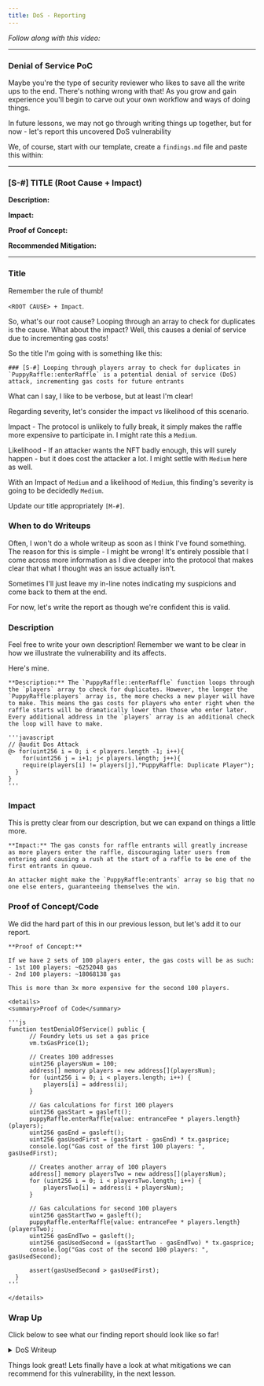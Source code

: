 ```yaml
---
title: DoS - Reporting
---
```


_Follow along with this video:_

---

### Denial of Service PoC

Maybe you're the type of security reviewer who likes to save all the write ups to the end. There's nothing wrong with that! As you grow and gain experience you'll begin to carve out your own workflow and ways of doing things.

In future lessons, we may not go through writing things up together, but for now - let's report this uncovered DoS vulnerability

We, of course, start with our template, create a `findings.md` file and paste this within:

---

### [S-#] TITLE (Root Cause + Impact)

**Description:**

**Impact:**

**Proof of Concept:**

**Recommended Mitigation:**

---

### Title

Remember the rule of thumb!

`<ROOT CAUSE> + Impact`.

So, what's our root cause? Looping through an array to check for duplicates is the cause. What about the impact? Well, this causes a denial of service due to incrementing gas costs!

So the title I'm going with is something like this:

```
### [S-#] Looping through players array to check for duplicates in `PuppyRaffle::enterRaffle` is a potential denial of service (DoS) attack, incrementing gas costs for future entrants
```

What can I say, I like to be verbose, but at least I'm clear!

Regarding severity, let's consider the impact vs likelihood of this scenario.

Impact - The protocol is unlikely to fully break, it simply makes the raffle more expensive to participate in. I might rate this a `Medium`.

Likelihood - If an attacker wants the NFT badly enough, this will surely happen - but it does cost the attacker a lot. I might settle with `Medium` here as well.

With an Impact of `Medium` and a likelihood of `Medium`, this finding's severity is going to be decidedly `Medium`.

Update our title appropriately `[M-#]`.

### When to do Writeups

Often, I won't do a whole writeup as soon as I think I've found something. The reason for this is simple - I might be wrong! It's entirely possible that I come across more information as I dive deeper into the protocol that makes clear that what I thought was an issue actually isn't.

Sometimes I'll just leave my in-line notes indicating my suspicions and come back to them at the end.

For now, let's write the report as though we're confident this is valid.

### Description

Feel free to write your own description! Remember we want to be clear in how we illustrate the vulnerability and its affects.

Here's mine.

```
**Description:** The `PuppyRaffle::enterRaffle` function loops through the `players` array to check for duplicates. However, the longer the `PuppyRaffle:players` array is, the more checks a new player will have to make. This means the gas costs for players who enter right when the raffle starts will be dramatically lower than those who enter later. Every additional address in the `players` array is an additional check the loop will have to make.

'''javascript
// @audit Dos Attack
@> for(uint256 i = 0; i < players.length -1; i++){
    for(uint256 j = i+1; j< players.length; j++){
    require(players[i] != players[j],"PuppyRaffle: Duplicate Player");
  }
}
'''
```

### Impact

This is pretty clear from our description, but we can expand on things a little more.

```
**Impact:** The gas consts for raffle entrants will greatly increase as more players enter the raffle, discouraging later users from entering and causing a rush at the start of a raffle to be one of the first entrants in queue.

An attacker might make the `PuppyRaffle:entrants` array so big that no one else enters, guaranteeing themselves the win.
```

### Proof of Concept/Code

We did the hard part of this in our previous lesson, but let's add it to our report.

```
**Proof of Concept:**

If we have 2 sets of 100 players enter, the gas costs will be as such:
- 1st 100 players: ~6252048 gas
- 2nd 100 players: ~18068138 gas

This is more than 3x more expensive for the second 100 players.

<details>
<summary>Proof of Code</summary>

'''js
function testDenialOfService() public {
      // Foundry lets us set a gas price
      vm.txGasPrice(1);

      // Creates 100 addresses
      uint256 playersNum = 100;
      address[] memory players = new address[](playersNum);
      for (uint256 i = 0; i < players.length; i++) {
          players[i] = address(i);
      }

      // Gas calculations for first 100 players
      uint256 gasStart = gasleft();
      puppyRaffle.enterRaffle{value: entranceFee * players.length}(players);
      uint256 gasEnd = gasleft();
      uint256 gasUsedFirst = (gasStart - gasEnd) * tx.gasprice;
      console.log("Gas cost of the first 100 players: ", gasUsedFirst);

      // Creates another array of 100 players
      address[] memory playersTwo = new address[](playersNum);
      for (uint256 i = 0; i < playersTwo.length; i++) {
          playersTwo[i] = address(i + playersNum);
      }

      // Gas calculations for second 100 players
      uint256 gasStartTwo = gasleft();
      puppyRaffle.enterRaffle{value: entranceFee * players.length}(playersTwo);
      uint256 gasEndTwo = gasleft();
      uint256 gasUsedSecond = (gasStartTwo - gasEndTwo) * tx.gasprice;
      console.log("Gas cost of the second 100 players: ", gasUsedSecond);

      assert(gasUsedSecond > gasUsedFirst);
  }
'''

</details>
```

### Wrap Up

Click below to see what our finding report should look like so far!

<details>
<Summary>DoS Writeup</summary>

### [M-#] Looping through players array to check for duplicates in `PuppyRaffle::enterRaffle` is a potential denial of service (DoS) attack, incrementing gas costs for future entrants

**Description:** The `PuppyRaffle::enterRaffle` function loops through the `players` array to check for duplicates. However, the longer the `PuppyRaffle:players` array is, the more checks a new player will have to make. This means the gas costs for players who enter right when the raffle starts will be dramatically lower than those who enter later. Every additional address in the `players` array is an additional check the loop will have to make.

```javascript
// @audit Dos Attack
@> for(uint256 i = 0; i < players.length -1; i++){
    for(uint256 j = i+1; j< players.length; j++){
    require(players[i] != players[j],"PuppyRaffle: Duplicate Player");
  }
}
```

**Impact:** The gas consts for raffle entrants will greatly increase as more players enter the raffle, discouraging later users from entering and causing a rush at the start of a raffle to be one of the first entrants in queue.

An attacker might make the `PuppyRaffle:entrants` array so big that no one else enters, guaranteeing themselves the win.

**Proof of Concept:**

If we have 2 sets of 100 players enter, the gas costs will be as such:

- 1st 100 players: ~6252048 gas
- 2nd 100 players: ~18068138 gas

This is more than 3x more expensive for the second 100 players.

<details>
<summary>Proof of Code</summary>

```js
function testDenialOfService() public {
      // Foundry lets us set a gas price
      vm.txGasPrice(1);

      // Creates 100 addresses
      uint256 playersNum = 100;
      address[] memory players = new address[](playersNum);
      for (uint256 i = 0; i < players.length; i++) {
          players[i] = address(i);
      }

      // Gas calculations for first 100 players
      uint256 gasStart = gasleft();
      puppyRaffle.enterRaffle{value: entranceFee * players.length}(players);
      uint256 gasEnd = gasleft();
      uint256 gasUsedFirst = (gasStart - gasEnd) * tx.gasprice;
      console.log("Gas cost of the first 100 players: ", gasUsedFirst);

      // Creates another array of 100 players
      address[] memory playersTwo = new address[](playersNum);
      for (uint256 i = 0; i < playersTwo.length; i++) {
          playersTwo[i] = address(i + playersNum);
      }

      // Gas calculations for second 100 players
      uint256 gasStartTwo = gasleft();
      puppyRaffle.enterRaffle{value: entranceFee * players.length}(playersTwo);
      uint256 gasEndTwo = gasleft();
      uint256 gasUsedSecond = (gasStartTwo - gasEndTwo) * tx.gasprice;
      console.log("Gas cost of the second 100 players: ", gasUsedSecond);

      assert(gasUsedSecond > gasUsedFirst);
  }
```

</details>
:br

**Recommended Mitigations:**

</details>


Things look great! Lets finally have a look at what mitigations we can recommend for this vulnerability, in the next lesson.
